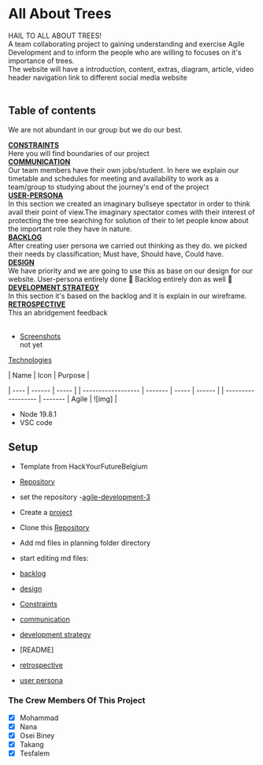 # All About Trees

HAIL TO ALL ABOUT TREES!</br>A team collaborating project to gaining
understanding and exercise Agile Development and to inform the people who are
willing to focuses on it's importance of trees.</br> The website will have a
introduction, content, extras, diagram, article, video header navigation link to
different social media website </br></br>

## Table of contents </br>

We are not abundant in our group but we do our best.</br>

[**CONSTRAINTS**](https://github.com/HYF-Class20/agile-development-group3-all-about-tree/blob/master/planning/constraints.md)
</br> Here you will find boundaries of our project</br>
[**COMMUNICATION**](https://github.com/HYF-Class20/agile-development-group3-all-about-tree/blob/master/planning/constraints.md)
</br> Our team members have their own jobs/student. In here we explain our
timetable and schedules for meeting and availability to work as a team/group to
studying about the journey's end of the project</br>
[**USER-PERSONA**](https://github.com/HYF-Class20/agile-development-group3-all-about-tree/blob/master/planning/user-personas.md)
</br> In this section we created an imaginary bullseye spectator in order to
think avail their point of view.The imaginary spectator comes with their
interest of protecting the tree searching for solution of their to let people
know about the important role they have in nature.</br>
[**BACKLOG**](https://github.com/HYF-Class20/agile-development-group3-all-about-tree/tree/Backlog/planning)</br>
After creating user persona we carried out thinking as they do. we picked their
needs by classification; Must have, Should have, Could have.</br>
[**DESIGN**](https://github.com/HYF-Class20/agile-development-group3-all-about-tree/blob/Backlog/planning/design.md)</br>
We have priority and we are going to use this as base on our design for our
website. User-persona entirely done 🤝 Backlog entirely don as well 🏁 </br>
[**DEVELOPMENT STRATEGY**](https://github.com/HYF-Class20/agile-development-group3-all-about-tree/blob/Backlog/planning/development-strategy.md)</br>
In this section it's based on the backlog and it is explain in our wireframe.
</br>
[**RETROSPECTIVE**](https://github.com/HYF-Class20/agile-development-group3-all-about-tree/blob/retrospective/planning/retrospective.md)
</br> This an abridgement feedback</br></br>

- [Screenshots](#screenshots)</br>not yet</br>

[Technologies](#technologies)

| Name | Icon | Purpose |

| ----               | ------  | ----- |
| ------------------ | ------- | ----- | ------ |
| ------------------ | ------- | Agile | ![img] |

- Node 19.8.1
- VSC code

## Setup

- Template from HackYourFutureBelgium
- [Repository](https://github.com/HackYourFutureBelgium/template-html-css)
- set the
  repository -[agile-development-3](https://github.com/HYF-Class20/agile-development-group3-all-about-tree)
- Create a [project](https://github.com/orgs/HYF-Class20/projects/24/views/2)
- Clone this
  [Repository](https://github.com/HYF-Class20/agile-development-group3-all-about-tree)
- Add md files in planning folder directory
- start editing md files:

- [backlog](/agile-development-group3-all-about-tree/planning/backlog.md)
- [design](/agile-development-group3-all-about-tree/planning/design.md)
- [Constraints](/agile-development-group3-all-about-tree/planning/constraints.md)
- [communication](/agile-development-group3-all-about-tree/planning/communication.md)
- [development strategy](/agile-development-group3-all-about-tree/planning/)
- [README]
- [retrospective](/agile-development-group3-all-about-tree/planning/retrospective.md)
- [user persona](/agile-development-group3-all-about-tree/planning/user-personas.md)

### The Crew Members Of This Project

- [x] Mohammad
- [x] Nana
- [x] Osei Biney
- [x] Takang
- [x] Tesfalem
